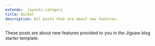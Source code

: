 ```yaml
---
extends: _layouts.category
title: Docker
description: All posts that are about new features.
---
```


These posts are about new features provided to you in the Jigsaw blog starter template.
